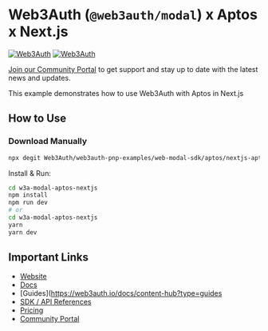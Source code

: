 # Web3Auth (`@web3auth/modal`) x Aptos x Next.js

[![Web3Auth](https://img.shields.io/badge/Web3Auth-SDK-blue)](https://web3auth.io/docs/sdk/pnp/web/no-modal)
[![Web3Auth](https://img.shields.io/badge/Web3Auth-Community-cyan)](https://community.web3auth.io)

[Join our Community Portal](https://community.web3auth.io/) to get support and stay up to date with the latest news and updates.

This example demonstrates how to use Web3Auth with Aptos in Next.js

## How to Use

### Download Manually

```bash
npx degit Web3Auth/web3auth-pnp-examples/web-modal-sdk/aptos/nextjs-aptos-modal-example w3a-modal-aptos-nextjs
```

Install & Run:

```bash
cd w3a-modal-aptos-nextjs
npm install
npm run dev
# or
cd w3a-modal-aptos-nextjs
yarn
yarn dev
```

## Important Links

- [Website](https://web3auth.io)
- [Docs](https://web3auth.io/docs)
- [Guides](https://web3auth.io/docs/content-hub?type=guides
- [SDK / API References](https://web3auth.io/docs/sdk)
- [Pricing](https://web3auth.io/pricing.html)
- [Community Portal](https://community.web3auth.io)

